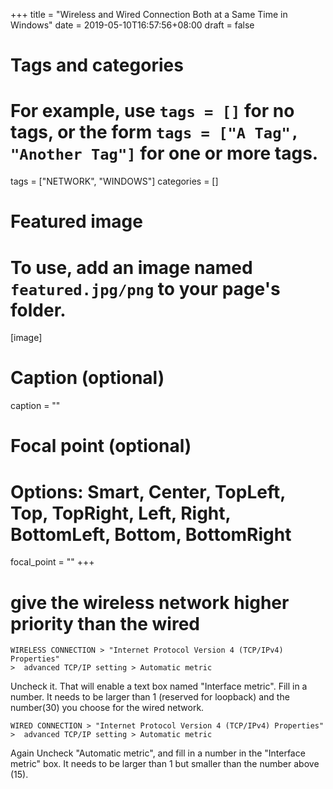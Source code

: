 +++
title = "Wireless and Wired Connection Both at a Same Time in Windows"
date = 2019-05-10T16:57:56+08:00
draft = false

# Tags and categories
# For example, use `tags = []` for no tags, or the form `tags = ["A Tag", "Another Tag"]` for one or more tags.
tags = ["NETWORK", "WINDOWS"]
categories = []

# Featured image
# To use, add an image named `featured.jpg/png` to your page's folder. 
[image]
  # Caption (optional)
  caption = ""

  # Focal point (optional)
  # Options: Smart, Center, TopLeft, Top, TopRight, Left, Right, BottomLeft, Bottom, BottomRight
  focal_point = ""
+++

# give the wireless network higher priority than the wired


```
WIRELESS CONNECTION > "Internet Protocol Version 4 (TCP/IPv4) Properties"
>  advanced TCP/IP setting > Automatic metric
```

Uncheck it. That will enable a text box named "Interface metric". Fill in a number. It needs to be larger than 1 (reserved for loopback) and the number(30) you choose for the wired network.



```
WIRED CONNECTION > "Internet Protocol Version 4 (TCP/IPv4) Properties"
>  advanced TCP/IP setting > Automatic metric
```


Again Uncheck "Automatic metric", and fill in a number in the "Interface metric" box. It needs to be larger than 1 but smaller than the number  above (15).


